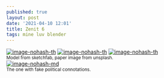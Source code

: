 ```yaml
---
published: true
layout: post
date: '2021-04-10 12:01'
title: Zenit 6
tags: mine luv blender
---
```

[![image-nohash-th](https://images.weserv.nl/?url=https://i.imgur.com/YY87r7T.png)](https://images.weserv.nl/?url=https://i.imgur.com/5vBA1K2.png) [![image-nohash-th](https://images.weserv.nl/?url=https://i.imgur.com/WCU63K5.png)](https://images.weserv.nl/?url=https://i.imgur.com/zYaciHe.png) [![image-nohash-th](https://images.weserv.nl/?url=https://i.imgur.com/o1xl2eY.png)](https://images.weserv.nl/?url=https://i.imgur.com/SfwJYsT.png)  
<small>Model from sketchfab, paper image from unsplash.</small>  
[![image-nohash-md](https://images.weserv.nl/?url=https://i.imgur.com/2oLHcHJ.jpg)](https://images.weserv.nl/?url=https://i.imgur.com/F9uqipL.png)  
<small>The one with fake political connotations.</small>
